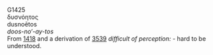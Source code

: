 <body>
  <p>G1425<br>  δυσνόητος  <br> dusnoētos  <br><i>doos-no‘-ay-tos </i><br>From <a href="g1418.htm">1418</a> and a derivation of <a href="g3539.htm">3539</a>  <i>difficult</i> <i>of</i> <i>perception:</i> - hard to be understood.<br></p>
 </body>
